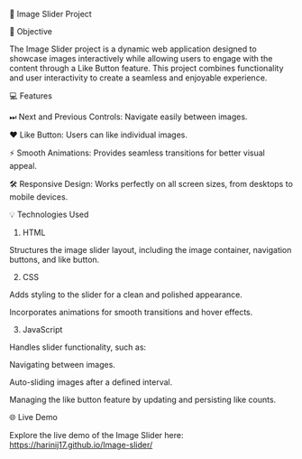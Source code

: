 🎡 Image Slider Project


🎯 Objective


The Image Slider project is a dynamic web application designed to showcase images interactively while allowing users to engage with the content through a Like Button feature. This project combines functionality and user interactivity to create a seamless and enjoyable experience.


💻 Features

⏭ Next and Previous Controls: Navigate easily between images.


❤ Like Button: Users can like individual images.


⚡ Smooth Animations: Provides seamless transitions for better visual appeal.


🛠 Responsive Design: Works perfectly on all screen sizes, from desktops to mobile devices.


💡 Technologies Used

1. HTML


Structures the image slider layout, including the image container, navigation buttons, and like button.


2. CSS


Adds styling to the slider for a clean and polished appearance.


Incorporates animations for smooth transitions and hover effects.


3. JavaScript


Handles slider functionality, such as:


Navigating between images.


Auto-sliding images after a defined interval.


Managing the like button feature by updating and persisting like counts.


🌐 Live Demo


Explore the live demo of the Image Slider here: 
https://harinij17.github.io/Image-slider/
